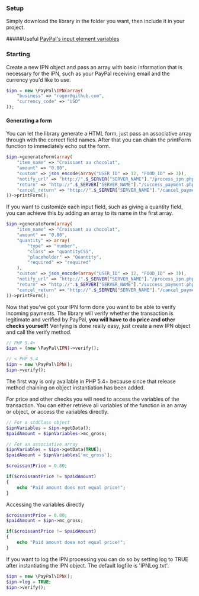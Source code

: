 


### Setup
Simply download the library in the folder you want, then include it in your project.

#####Useful
[PayPal's input element variables](https://developer.paypal.com/webapps/developer/docs/classic/paypal-payments-standard/integration-guide/Appx_websitestandard_htmlvariables/)


### Starting
Create a new IPN object and pass an array with basic information that is necessary for the IPN, such as your PayPal receiving email and the currency you'd like to use.
```php
$ipn = new \PayPal\IPN(array(
    "business" => "roger@github.com",
    "currency_code" => "USD"
));
```

#### Generating a form
You can let the library generate a HTML form, just pass an associative array through with the correct field names. After that you can chain the printForm function to immediately echo out the form.
```php
$ipn->generateForm(array(
    "item_name" => "Croissant au chocolat",
    "amount" => "0.80",
    "custom" => json_encode(array("USER_ID" => 12, "FOOD_ID" => 3)),
    "notify_url" => "http://".$_SERVER["SERVER_NAME"]."/process_ipn.php",
    "return" => "http://".$_SERVER["SERVER_NAME"]."/success_payment.php",
    "cancel_return" => "http://".$_SERVER["SERVER_NAME"]."/cancel_payment.php",
))->printForm();
```


If you want to customize each input field, such as giving a quantity field, you can achieve this by adding an array to its name in the first array.
```php
$ipn->generateForm(array(
    "item_name" => "Croissant au chocolat",
    "amount" => "0.80",
    "quantity" => array(
        "type" => "number",
        "class" => "quantityCSS",
        "placeholder" => "Quantity",
        "required" => "required"
    ),
    "custom" => json_encode(array("USER_ID" => 12, "FOOD_ID" => 3)),
    "notify_url" => "http://".$_SERVER["SERVER_NAME"]."/process_ipn.php",
    "return" => "http://".$_SERVER["SERVER_NAME"]."/success_payment.php",
    "cancel_return" => "http://".$_SERVER["SERVER_NAME"]."/cancel_payment.php",
))->printForm();
```

Now that you've got your IPN form done you want to be able to verify incoming payments. The library will verify whether the transaction is legitimate and verified by PayPal, **you will have to do price and other checks yourself!**
Verifying is done really easy, just create a new IPN object and call the verify method.
```php
// PHP 5.4+
$ipn = (new \PayPal\IPN)->verify();

// < PHP 5.4
$ipn = new \PayPal\IPN();
$ipn->verify();
```
The first way is only available in PHP 5.4+ because since that release method chaining on object instantiation has been added.


For price and other checks you will need to access the variables of the transaction. You can either retrieve all variables of the function in an array or object, or access the variables directly.
```php
// For a stdClass object
$ipnVariables = $ipn->getData();
$paidAmount = $ipnVariables->mc_gross;

// For an associative array
$ipnVariables = $ipn->getData(TRUE);
$paidAmount = $ipnVariables['mc_gross'];

$croissantPrice = 0.80;

if($croissantPrice != $paidAmount)
{
    echo "Paid amount does not equal price!";
}

```

Accessing the variables directly
```php
$croissantPrice = 0.80;
$paidAmount = $ipn->mc_gross;

if($croissantPrice != $paidAmount)
{
    echo "Paid amount does not equal price!";
}
```

If you want to log the IPN processing you can do so by setting log to TRUE after instantiating the IPN object. The default logfile is 'IPNLog.txt'.
```php
$ipn = new \PayPal\IPN();
$ipn->log = TRUE;
$ipn->verify();

```
